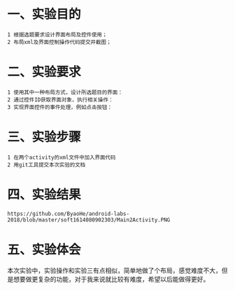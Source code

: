 # 一、实验目的
    1 根据选题要求设计界面布局及控件使用；
    2 布局xml及界面控制操作代码提交并截图；

# 二、实验要求
    1 使用其中一种布局方式，设计所选题目的界面：
    2 通过控件ID获取界面对象，执行相关操作：
    3 实现界面控件的事件处理，例如点击按钮：
    
# 三、实验步骤
    1 在两个activity的xml文件中加入界面代码
    2 用git工具提交本次实验的文档
    
# 四、实验结果
    https://github.com/ByaoHe/android-labs-2018/blob/master/soft1614080902303/Main2Activity.PNG
    

# 五、实验体会
  
  本次实验中，实验操作和实验三有点相似，简单地做了个布局，感觉难度不大，但是想要做更复杂的功能，对于我来说就比较有难度，希望以后能做得更好。
